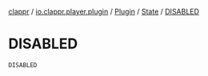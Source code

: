 [clappr](../../../index.md) / [io.clappr.player.plugin](../../index.md) / [Plugin](../index.md) / [State](index.md) / [DISABLED](.)

# DISABLED

`DISABLED`